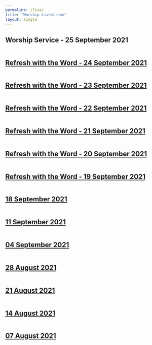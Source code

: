 ```yaml
---
permalink: /live/
title: "Worship Livestream"
layout: single
---
```


## Worship Service - 25 September 2021
<a href="https://youtu.be/r5IgkX1nt7c"><img src="{{ site.url }}{{ site.baseurl }}/assets/images/Worship Service - 25 September 2021.jpg" alt="">
## Refresh with the Word - 24 September 2021
<a href="https://youtu.be/4XGv98TOEpI"><img src="{{ site.url }}{{ site.baseurl }}/assets/images/Refresh with the Word - 24 September 2021.jpg" alt="">
## Refresh with the Word - 23 September 2021
<a href="https://youtu.be/A7_ZnsF1AqI"><img src="{{ site.url }}{{ site.baseurl }}/assets/images/Refresh with the Word - 23 September 2021.jpg" alt="">
## Refresh with the Word - 22 September 2021
<a href="https://youtu.be/iq3azUMoN_k"><img src="{{ site.url }}{{ site.baseurl }}/assets/images/Refresh with the Word - 22 September 2021.jpg" alt="">
## Refresh with the Word - 21 September 2021
<a href="https://youtu.be/SNIJ_TmlYTg"><img src="{{ site.url }}{{ site.baseurl }}/assets/images/Refresh with the Word - 21 September 2021.jpg" alt="">
## Refresh with the Word - 20 September 2021
<a href="https://youtu.be/CdsrfhoMlks"><img src="{{ site.url }}{{ site.baseurl }}/assets/images/Refresh with the Word - 20 September 2021.jpg" alt="">
## Refresh with the Word - 19 September 2021
<a href="https://youtu.be/5vAVIvOkO5A"><img src="{{ site.url }}{{ site.baseurl }}/assets/images/Refresh with the Word - 19 September 2021.jpg" alt="">
## 18 September 2021
<a href="https://youtu.be/pcR7pkeVO84"><img src="{{ site.url }}{{ site.baseurl }}/assets/images/Worship Service - 18 September 2021.jpg" alt="">
## 11 September 2021
<a href="https://youtu.be/n-QfIiqVf3c"><img src="{{ site.url }}{{ site.baseurl }}/assets/images/Worship Service - 11 September 2021.jpg" alt="">
## 04 September 2021
<a href="https://youtu.be/pw_8Ul1LZM4"><img src="{{ site.url }}{{ site.baseurl }}/assets/images/Worship Service - 04 September 2021.jpg" alt="">
## 28 August 2021
<a href="https://youtu.be/9hyvLSsTKQk"><img src="{{ site.url }}{{ site.baseurl }}/assets/images/Worship Service - 28 August 2021.jpg" alt="">
## 21 August 2021
<a href="https://youtu.be/UJ3BRCzqY2E"><img src="{{ site.url }}{{ site.baseurl }}/assets/images/Worship Service - 21 August 2021.jpg" alt="">
## 14 August 2021
<a href="https://youtu.be/awCsR7BT7rQ"><img src="{{ site.url }}{{ site.baseurl }}/assets/images/Worship Service - 14 August 2021.jpg" alt="">
## 07 August 2021
<a href="https://youtu.be/roy-c1AhxhU"><img src="{{ site.url }}{{ site.baseurl }}/assets/images/Worship Service - 07 August 2021.jpg" alt="">